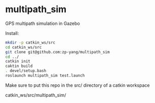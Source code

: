 # multipath_sim
GPS multipath simulation in Gazebo

Install:
```bash
mkdir -p catkin_ws/src
cd catkin_ws/src
git clone git@github.com:zp-yang/multipath_sim
cd ../
catkin init
caktin build
. devel/setup.bash
roslaunch multipath_sim test.launch
```

Make sure to put this repo in the src/ directory of a catkin workspace

catkin_ws/src/multipath_sim/

